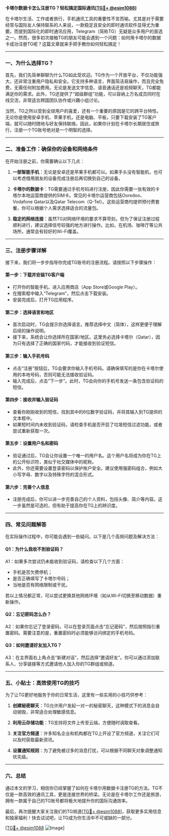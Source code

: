 **卡塔尔数据卡怎么注册TG？轻松搞定国际通讯[[TG💪+ @esim1088](https://t.me/s/esim1088)]**

在卡塔尔生活、工作或者旅行，手机通讯工具的重要性不言而喻。尤其是对于需要经常与国际友人保持联系的人来说，一款稳定且安全的即时通讯软件显得尤为重要。而提到国际化的即时通讯应用，Telegram（简称TG）无疑是众多用户的首选之一。然而，很多初次接触TG的朋友可能会遇到一个问题：如何用卡塔尔的数据卡成功注册TG呢？这篇文章就来手把手教你如何轻松搞定！

---

### **一、为什么选择TG？**

首先，我们先简单聊聊为什么TG如此受欢迎。TG作为一个开放平台，不仅功能强大，还非常注重用户隐私和安全。它支持多种语言，界面简洁易操作，而且完全免费，无需任何附加费用。无论是发送文字信息、语音通话还是视频聊天，TG都能满足你的需求。此外，TG还提供了“超级群组”功能，可以容纳上万名成员同时在线交流，非常适合跨国团队协作或兴趣小组讨论。

当然，TG之所以受到全球用户的喜爱，还有一个重要的原因是它的跨平台特性。无论你是使用安卓手机、苹果手机，还是电脑、平板，只要下载安装了TG客户端，就可以随时随地与好友保持联络。因此，如果你计划在卡塔尔长期居住或旅行，注册一个TG账号绝对是一个明智的选择。

---

### **二、准备工作：确保你的设备和网络条件**

在开始注册之前，你需要确认以下几点：

1. **一部智能手机**：无论是安卓还是苹果手机都可以。如果手头没有智能机，也可以考虑借用朋友的设备完成注册后再切换到自己的设备。
   
2. **卡塔尔的数据卡**：TG需要通过手机号码进行注册，因此你需要一张有效的卡塔尔本地运营商提供的SIM卡。常见的卡塔尔运营商包括Ooredoo、Vodafone Qatar以及Qatar Telecom（Q-Tel）。这些运营商均提供预付费套餐，你可以根据个人需求选择适合的流量包。

3. **稳定的网络连接**：虽然TG对网络环境的要求不算苛刻，但为了保证注册过程顺利进行，建议选择信号较强的地方进行操作。比如，在机场、咖啡厅等公共场所，通常会有较好的Wi-Fi覆盖。

---

### **三、注册步骤详解**

接下来，我们将一步步指导你完成TG账号的注册流程。请按照以下步骤操作：

#### **第一步：下载并安装TG客户端**
- 打开你的智能手机，进入应用商店（App Store或Google Play）。
- 在搜索框中输入“Telegram”，然后点击下载安装。
- 安装完成后，打开TG应用程序。

#### **第二步：选择语言和地区**
- 首次启动时，TG会提示你选择语言。推荐选择中文（简体），这样更便于理解后续的操作说明。
- 接下来，系统会让你选择所在国家/地区。这里务必选择卡塔尔（Qatar），因为只有选择了正确的国家代码，才能接收到验证短信。

#### **第三步：输入手机号码**
- 点击“注册”按钮后，TG会要求你输入手机号码。请确保填写的是你在卡塔尔使用的本地号码，否则可能无法接收验证码。
- 输入完成后，点击“下一步”。此时，TG会向你的手机号发送一条包含验证码的短信。

#### **第四步：接收并输入验证码**
- 查看你刚刚收到的短信，找到其中的6位数字验证码，并将其输入到TG提供的文本框中。
- 如果短时间内未收到验证码，请检查手机是否开启了垃圾短信过滤功能，或者尝试重新获取一次。

#### **第五步：设置用户名和密码**
- 验证通过后，TG会让你设置一个唯一的用户名。这个用户名将成为你在TG上的公开标识符，类似于社交媒体中的昵称。
- 此外，你还需要设置登录密码以保护账户安全。建议使用强密码组合，例如大小写字母、数字以及特殊字符的混合形式。

#### **第六步：完善个人信息**
- 注册完成后，你可以进一步完善自己的个人资料，包括头像、简介等内容。这一步虽然是可选的，但有助于提高你在TG上的辨识度。

---

### **四、常见问题解答**

在实际操作过程中，你可能会遇到一些疑问。以下是几个高频问题及解决方法：

#### **Q1：为什么我收不到验证码？**
A1：如果多次尝试仍未能收到验证码，请检查以下几个方面：
- 手机是否欠费停机；
- 是否正确填写了卡塔尔号码；
- 当地是否有网络限制或干扰。

若以上情况都正常，可以尝试更换其他网络环境（如从Wi-Fi切换至移动数据）重新操作。

#### **Q2：忘记密码怎么办？**
A2：如果你忘记了登录密码，可以在登录页面点击“忘记密码”，然后按照指引重置密码。需要注意的是，重置密码时必须能够访问绑定的手机号码。

#### **Q3：如何邀请好友加入TG？**
A3：在主界面右上角点击“新建对话”，然后选择“邀请好友”。你可以通过添加联系人、分享链接等方式邀请他人加入你的TG群组或频道。

---

### **五、小贴士：高效使用TG的技巧**

为了让TG更好地服务于你的日常生活，这里有一些实用的小技巧供参考：

1. **创建秘密聊天**：TG允许用户发起一对一的秘密聊天，这种模式下的消息会自动销毁，非常适合处理敏感信息。
   
2. **利用云存储功能**：TG支持将文件上传至云端，方便随时调取查看。

3. **关注官方频道**：许多知名企业和机构都在TG上开设了官方频道，关注它们可以及时获取最新资讯。

4. **设置通知规则**：为了避免被过多的消息打扰，可以根据不同聊天对象调整通知优先级。

---

### **六、总结**

通过本文的学习，相信你已经掌握了如何在卡塔尔用数据卡注册TG的方法。TG不仅是一款高效的通讯工具，更是连接世界的桥梁。无论是在卡塔尔工作还是旅游，拥有一款属于自己的TG账号都将极大地提升你的国际沟通效率。

最后，再次提醒大家关注我们的TG频道[[TG💪+ @esim1088](https://t.me/s/esim1088)]，获取更多实用信息和独家福利！快去试试吧，让TG成为你生活中不可或缺的一部分。

[[TG💪+ @esim1088](https://t.me/s/esim1088) ![Image](https://i.postimg.cc/4NQfJmqS/Snipaste-2025-05-13-00-14-12.png)]